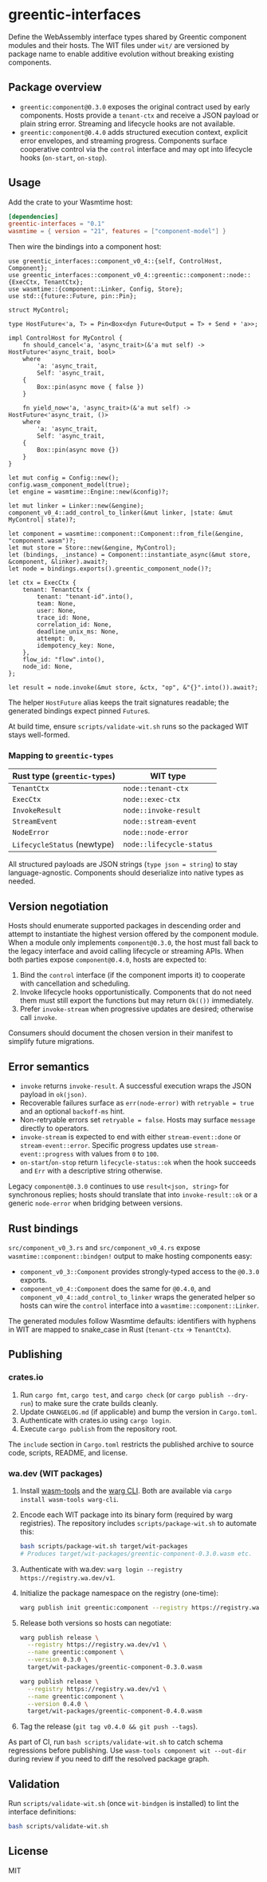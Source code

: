 # greentic-interfaces

Define the WebAssembly interface types shared by Greentic component modules and their hosts. The WIT files under `wit/` are versioned by package name to enable additive evolution without breaking existing components.

## Package overview

- `greentic:component@0.3.0` exposes the original contract used by early components. Hosts provide a `tenant-ctx` and receive a JSON payload or plain string error. Streaming and lifecycle hooks are not available.
- `greentic:component@0.4.0` adds structured execution context, explicit error envelopes, and streaming progress. Components surface cooperative control via the `control` interface and may opt into lifecycle hooks (`on-start`, `on-stop`).

## Usage

Add the crate to your Wasmtime host:

```toml
[dependencies]
greentic-interfaces = "0.1"
wasmtime = { version = "21", features = ["component-model"] }
```

Then wire the bindings into a component host:

```rust,ignore
use greentic_interfaces::component_v0_4::{self, ControlHost, Component};
use greentic_interfaces::component_v0_4::greentic::component::node::{ExecCtx, TenantCtx};
use wasmtime::{component::Linker, Config, Store};
use std::{future::Future, pin::Pin};

struct MyControl;

type HostFuture<'a, T> = Pin<Box<dyn Future<Output = T> + Send + 'a>>;

impl ControlHost for MyControl {
    fn should_cancel<'a, 'async_trait>(&'a mut self) -> HostFuture<'async_trait, bool>
    where
        'a: 'async_trait,
        Self: 'async_trait,
    {
        Box::pin(async move { false })
    }

    fn yield_now<'a, 'async_trait>(&'a mut self) -> HostFuture<'async_trait, ()>
    where
        'a: 'async_trait,
        Self: 'async_trait,
    {
        Box::pin(async move {})
    }
}

let mut config = Config::new();
config.wasm_component_model(true);
let engine = wasmtime::Engine::new(&config)?;

let mut linker = Linker::new(&engine);
component_v0_4::add_control_to_linker(&mut linker, |state: &mut MyControl| state)?;

let component = wasmtime::component::Component::from_file(&engine, "component.wasm")?;
let mut store = Store::new(&engine, MyControl);
let (bindings, _instance) = Component::instantiate_async(&mut store, &component, &linker).await?;
let node = bindings.exports().greentic_component_node()?;

let ctx = ExecCtx {
    tenant: TenantCtx {
        tenant: "tenant-id".into(),
        team: None,
        user: None,
        trace_id: None,
        correlation_id: None,
        deadline_unix_ms: None,
        attempt: 0,
        idempotency_key: None,
    },
    flow_id: "flow".into(),
    node_id: None,
};

let result = node.invoke(&mut store, &ctx, "op", &"{}".into()).await?;
```

The helper `HostFuture` alias keeps the trait signatures readable; the generated bindings expect pinned `Future`s.

At build time, ensure `scripts/validate-wit.sh` runs so the packaged WIT stays well-formed.

### Mapping to `greentic-types`

| Rust type (`greentic-types`) | WIT type                             |
| ---------------------------- | ------------------------------------ |
| `TenantCtx`                  | `node::tenant-ctx`                    |
| `ExecCtx`                    | `node::exec-ctx`                      |
| `InvokeResult`               | `node::invoke-result`                 |
| `StreamEvent`                | `node::stream-event`                  |
| `NodeError`                  | `node::node-error`                    |
| `LifecycleStatus` (newtype)  | `node::lifecycle-status`              |

All structured payloads are JSON strings (`type json = string`) to stay language-agnostic. Components should deserialize into native types as needed.

## Version negotiation

Hosts should enumerate supported packages in descending order and attempt to instantiate the highest version offered by the component module. When a module only implements `component@0.3.0`, the host must fall back to the legacy interface and avoid calling lifecycle or streaming APIs. When both parties expose `component@0.4.0`, hosts are expected to:

1. Bind the `control` interface (if the component imports it) to cooperate with cancellation and scheduling.
2. Invoke lifecycle hooks opportunistically. Components that do not need them must still export the functions but may return `Ok(())` immediately.
3. Prefer `invoke-stream` when progressive updates are desired; otherwise call `invoke`.

Consumers should document the chosen version in their manifest to simplify future migrations.

## Error semantics

- `invoke` returns `invoke-result`. A successful execution wraps the JSON payload in `ok(json)`.
- Recoverable failures surface as `err(node-error)` with `retryable = true` and an optional `backoff-ms` hint.
- Non-retryable errors set `retryable = false`. Hosts may surface `message` directly to operators.
- `invoke-stream` is expected to end with either `stream-event::done` or `stream-event::error`. Specific progress updates use `stream-event::progress` with values from `0` to `100`.
- `on-start`/`on-stop` return `lifecycle-status::ok` when the hook succeeds and `Err` with a descriptive string otherwise.

Legacy `component@0.3.0` continues to use `result<json, string>` for synchronous replies; hosts should translate that into `invoke-result::ok` or a generic `node-error` when bridging between versions.

## Rust bindings

`src/component_v0_3.rs` and `src/component_v0_4.rs` expose `wasmtime::component::bindgen!` output to make hosting components easy:

- `component_v0_3::Component` provides strongly‑typed access to the `@0.3.0` exports.
- `component_v0_4::Component` does the same for `@0.4.0`, and `component_v0_4::add_control_to_linker` wraps the generated helper so hosts can wire the `control` interface into a `wasmtime::component::Linker`.

The generated modules follow Wasmtime defaults: identifiers with hyphens in WIT are mapped to snake_case in Rust (`tenant-ctx` → `TenantCtx`).

## Publishing

### crates.io

1. Run `cargo fmt`, `cargo test`, and `cargo check` (or `cargo publish --dry-run`) to make sure the crate builds cleanly.
2. Update `CHANGELOG.md` (if applicable) and bump the version in `Cargo.toml`.
3. Authenticate with crates.io using `cargo login`.
4. Execute `cargo publish` from the repository root.

The `include` section in `Cargo.toml` restricts the published archive to source code, scripts, README, and license.

### wa.dev (WIT packages)

1. Install [wasm-tools](https://github.com/bytecodealliance/wasm-tools) and the [warg CLI](https://github.com/bytecodealliance/warg). Both are available via `cargo install wasm-tools warg-cli`.
2. Encode each WIT package into its binary form (required by warg registries). The repository includes `scripts/package-wit.sh` to automate this:

   ```bash
   bash scripts/package-wit.sh target/wit-packages
   # Produces target/wit-packages/greentic-component-0.3.0.wasm etc.
   ```

3. Authenticate with wa.dev: `warg login --registry https://registry.wa.dev/v1`.
4. Initialize the package namespace on the registry (one-time):

   ```bash
   warg publish init greentic:component --registry https://registry.wa.dev/v1
   ```

5. Release both versions so hosts can negotiate:

   ```bash
   warg publish release \
     --registry https://registry.wa.dev/v1 \
     --name greentic:component \
     --version 0.3.0 \
     target/wit-packages/greentic-component-0.3.0.wasm

   warg publish release \
     --registry https://registry.wa.dev/v1 \
     --name greentic:component \
     --version 0.4.0 \
     target/wit-packages/greentic-component-0.4.0.wasm
   ```

6. Tag the release (`git tag v0.4.0 && git push --tags`).

As part of CI, run `bash scripts/validate-wit.sh` to catch schema regressions before publishing. Use `wasm-tools component wit --out-dir` during review if you need to diff the resolved package graph.

## Validation

Run `scripts/validate-wit.sh` (once `wit-bindgen` is installed) to lint the interface definitions:

```bash
bash scripts/validate-wit.sh
```

## License

MIT
